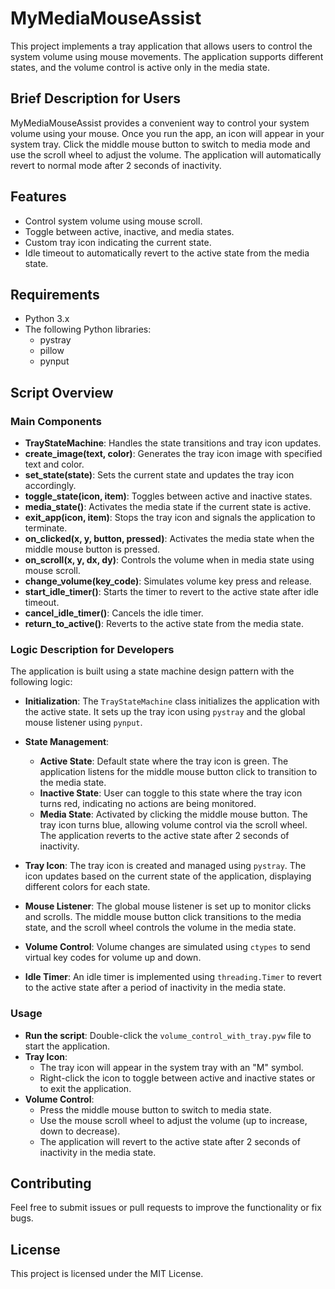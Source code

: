 # MyMediaMouseAssist

This project implements a tray application that allows users to control the system volume using mouse movements. The application supports different states, and the volume control is active only in the media state.

## Brief Description for Users
MyMediaMouseAssist provides a convenient way to control your system volume using your mouse. Once you run the app, an icon will appear in your system tray. Click the middle mouse button to switch to media mode and use the scroll wheel to adjust the volume. The application will automatically revert to normal mode after 2 seconds of inactivity.

## Features
- Control system volume using mouse scroll.
- Toggle between active, inactive, and media states.
- Custom tray icon indicating the current state.
- Idle timeout to automatically revert to the active state from the media state.

## Requirements
- Python 3.x
- The following Python libraries:
  - pystray
  - pillow
  - pynput

## Script Overview

### Main Components

- **TrayStateMachine**: Handles the state transitions and tray icon updates.
- **create_image(text, color)**: Generates the tray icon image with specified text and color.
- **set_state(state)**: Sets the current state and updates the tray icon accordingly.
- **toggle_state(icon, item)**: Toggles between active and inactive states.
- **media_state()**: Activates the media state if the current state is active.
- **exit_app(icon, item)**: Stops the tray icon and signals the application to terminate.
- **on_clicked(x, y, button, pressed)**: Activates the media state when the middle mouse button is pressed.
- **on_scroll(x, y, dx, dy)**: Controls the volume when in media state using mouse scroll.
- **change_volume(key_code)**: Simulates volume key press and release.
- **start_idle_timer()**: Starts the timer to revert to the active state after idle timeout.
- **cancel_idle_timer()**: Cancels the idle timer.
- **return_to_active()**: Reverts to the active state from the media state.

### Logic Description for Developers

The application is built using a state machine design pattern with the following logic:

- **Initialization**: The `TrayStateMachine` class initializes the application with the active state. It sets up the tray icon using `pystray` and the global mouse listener using `pynput`.

- **State Management**:
  - **Active State**: Default state where the tray icon is green. The application listens for the middle mouse button click to transition to the media state.
  - **Inactive State**: User can toggle to this state where the tray icon turns red, indicating no actions are being monitored.
  - **Media State**: Activated by clicking the middle mouse button. The tray icon turns blue, allowing volume control via the scroll wheel. The application reverts to the active state after 2 seconds of inactivity.

- **Tray Icon**: The tray icon is created and managed using `pystray`. The icon updates based on the current state of the application, displaying different colors for each state.

- **Mouse Listener**: The global mouse listener is set up to monitor clicks and scrolls. The middle mouse button click transitions to the media state, and the scroll wheel controls the volume in the media state.

- **Volume Control**: Volume changes are simulated using `ctypes` to send virtual key codes for volume up and down.

- **Idle Timer**: An idle timer is implemented using `threading.Timer` to revert to the active state after a period of inactivity in the media state.

### Usage

- **Run the script**: Double-click the `volume_control_with_tray.pyw` file to start the application.
- **Tray Icon**:
  - The tray icon will appear in the system tray with an "M" symbol.
  - Right-click the icon to toggle between active and inactive states or to exit the application.
- **Volume Control**:
  - Press the middle mouse button to switch to media state.
  - Use the mouse scroll wheel to adjust the volume (up to increase, down to decrease).
  - The application will revert to the active state after 2 seconds of inactivity in the media state.

## Contributing

Feel free to submit issues or pull requests to improve the functionality or fix bugs.

## License

This project is licensed under the MIT License.
